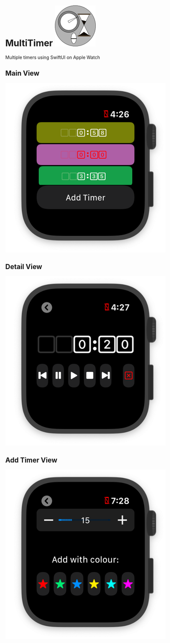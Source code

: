 # MultiTimer ![Icon](Images/MultiTimerIcon.png "Icon")
Multiple timers using SwiftUI on Apple Watch

## Main View
![Main View](Images/main.png "Main View")

## Detail View
![Detail View](Images/detail.png "Detail View")

## Add Timer View
![Add Timer View](Images/add.png "Add Timer View")
